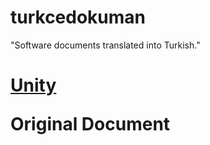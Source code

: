 # turkcedokuman
"Software documents translated into Turkish."

<h1>
  <a href="https://nonstop-spice-7d7.notion.site/Unity-T-rk-e-Dok-man-d806b39183e34ae58d41a37fc2abbf34">Unity</a>
  <p>Original Document <a href="https://docs.unity3d.com/Manual/index.html"></a></p>
  <a href=""></a>
</h1>

